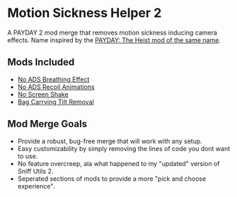 # Motion Sickness Helper 2
A PAYDAY 2 mod merge that removes motion sickness inducing camera effects. Name inspired by the [PAYDAY: The Heist mod of the same name](https://modworkshop.net/mod/40746).

## Mods Included
- [No ADS Breathing Effect](https://modworkshop.net/mod/21246)
- [No ADS Recoil Animations](https://modworkshop.net/mod/25619)
- [No Screen Shake](https://modworkshop.net/mod/22471)
- [Bag Carrying Tilt Removal](https://modworkshop.net/mod/16487)

## Mod Merge Goals
- Provide a robust, bug-free merge that will work with any setup.
- Easy customizability by simply removing the lines of code you dont want to use.
- No feature overcreep, ala what happened to my "updated" version of Sniff Utils 2.
- Seperated sections of mods to provide a more "pick and choose experience".

